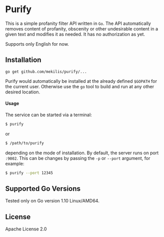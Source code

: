# Purify

This is a simple profanity filter API written in `Go`. The API automatically
removes content of profanity, obscenity or other undesirable content in a
given text and modifies it as needed. It has no authorization as yet.

Supports only English for now.

## Installation

`go get github.com/mekilis/purify/...`

Purify would automatically be installed at the already defined `$GOPATH` for the
current user. Otherwise use the `go` tool to build and run at any other desired
location.

#### Usage

The service can be started via a terminal:

```bash
$ purify
```

or

```bash
$ /path/to/purify
```

depending on the mode of installation. By default, the server runs on port
`:9002`. This can be changes by passing the `-p` or `--port` argument, for
example:

```bash
$ purify --port 12345
```


## Supported Go Versions
Tested only on Go version 1.10 Linux/AMD64.

## License
Apache License 2.0
